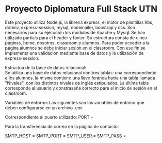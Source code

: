 # Proyecto Diplomatura Full Stack UTN

Este proyecto utiliza Node.js, la librería express, el motor de plantillas hbs, dotenv, express-session, mysql, nodemailer, boostrap y css.
Son necesarios para su ejecución los módulos de Apache y Mysql.
Se han utilizado partials para el header y footer.
Su estructura consta de cinco páginas, home, nosotros, classroom y alumnos.
Para poder acceder a la página alumnos se debe iniciar sesión en el classroom. Con ese fin se implementa una validación mediante base de datos y la utilización de express-session. 

Estructua de la base de datos relacional:  
Se utiliza una base de datos relacional con tres tablas: una correspondiente a los alumnos, la misma contiene una llave foránea hacia una tabla llamada "Niveles", 
con los distintos niveles de inglés estipulados. La última tabla corresponde al usuario y constraseña correcto para el inicio de sesión en el classroom.

Variables de entorno:
Las siguientes son las variables de entorno que deben configurarse en un archivo .env 

Correspondiente al puerto utilizado:
PORT =

Para la transferencia de correo en la página de contacto:

SMTP_HOST = 
SMTP_PORT = 
SMTP_USER = 
SMTP_PASS = 
